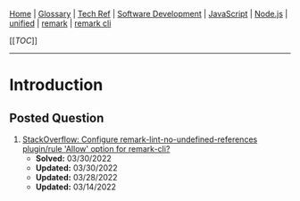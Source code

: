 [Home](/Slalom-LLC/Slalom-Consulting) | [Glossary](/Glossary) | [Tech Ref](/Tech-Ref) | [Software Development](/Tech-Ref/Software-Development) | [JavaScript](/Tech-Ref/Software-Development/JavaScript) | [Node.js](/Tech-Ref/Software-Development/JavaScript/Node.js) | [unified](/Tech-Ref/Software-Development/JavaScript/Node.js/unified) | [remark](/Tech-Ref/Software-Development/JavaScript/Node.js/unified/remark) | [remark cli](/Tech-Ref/Software-Development/JavaScript/Node.js/unified/remark/remark%2Dcli)

[[_TOC_]]

---
# Introduction

## Posted Question
1. [StackOverflow: Configure remark-lint-no-undefined-references plugin/rule 'Allow' option for remark-cli?](https://stackoverflow.com/questions/71417416/configure-remark-lint-no-undefined-references-plugin-rule-allow-option-for-rem)
   - **Solved:** 03/30/2022
   - **Updated:** 03/30/2022
   - **Updated:** 03/28/2022
   - **Updated:** 03/14/2022
